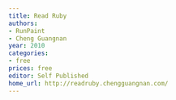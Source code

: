 ```yaml
---
title: Read Ruby
authors:
- RunPaint
- Cheng Guangnan
year: 2010
categories:
- free
prices: free
editor: Self Published
home_url: http://readruby.chengguangnan.com/
---
```

